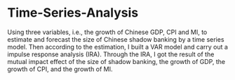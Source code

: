# Time-Series-Analysis
Using three variables, i.e., the growth of Chinese GDP, CPI and MI, to estimate and forecast the size of Chinese shadow banking 
by a time series model. Then according to the estimation, I built a VAR model and carry out a impulse response analysis (IRA). 
Through the IRA, I got the result of the mutual impact effect of the size of shadow banking, the growth of GDP, the growth of CPI,
and the growth of MI. 
